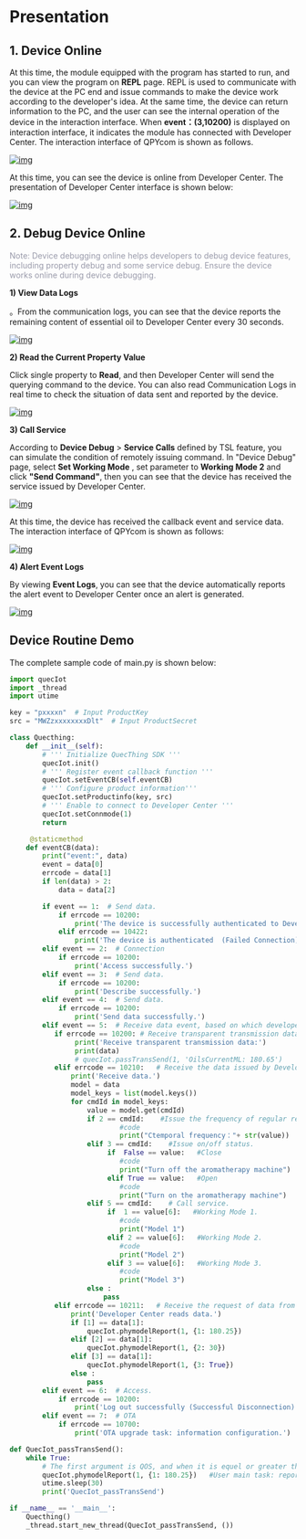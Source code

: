 # Presentation

## **1. Device Online**

At this time, the module equipped with the program has started to run, and you can view the program on __REPL__ page. REPL is used to communicate with the device at the PC end and issue commands to make the device work according to the developer's idea. At the same time, the device can return information to the PC, and the user can see the internal operation of the device in the interaction interface. When __event：(3,10200)__ is displayed on interaction interface, it indicates the module has connected with Developer Center. The interaction interface of QPYcom is shown as follows.

<a data-fancybox title="img" href="/en/deviceDevelop/nb/speediness_cmcc&cucc/resource/QuecPython/Speediness-QuecPython-09.png">![img](/en/deviceDevelop/nb/speediness_cmcc&cucc/resource/QuecPython/Speediness-QuecPython-09.png)</a>


At this time, you can see the device is online from Developer Center. The presentation of Developer Center interface is shown below:


<a data-fancybox title="img" href="/en/deviceDevelop/nb/speediness_cmcc&cucc/resource/QuecPython/Speediness-QuecPython-15.png">![img](/en/deviceDevelop/nb/speediness_cmcc&cucc/resource/QuecPython/Speediness-QuecPython-15.png)</a>

## __2. Debug Device Online__

 <font color=#999AAA >Note: Device debugging online helps developers to debug device features, including property debug and some service debug. Ensure the device works online during device debugging.</font>

__1) View Data Logs__

。From the communication logs, you can see that the device reports the remaining content of essential oil to Developer Center every 30 seconds.

<a data-fancybox title="img" href="/en/deviceDevelop/nb/speediness_cmcc&cucc/resource/QuecPython/Speediness-QuecPython-10.png">![img](/en/deviceDevelop/nb/speediness_cmcc&cucc/resource/QuecPython/Speediness-QuecPython-10.png)</a>


__2) Read the Current Property Value__

Click single property to __Read__, and then Developer Center will send the querying command to the device. You can also read Communication Logs in real time to check the situation of data sent and reported by the device.

<a data-fancybox title="img" href="/en/deviceDevelop/nb/speediness_cmcc&cucc/resource/QuecPython/Speediness-QuecPython-11.png">![img](/en/deviceDevelop/nb/speediness_cmcc&cucc/resource/QuecPython/Speediness-QuecPython-11.png)</a>

__3) Call Service__

According to __Device Debug__ > __Service Calls__ defined by TSL feature, you can simulate the condition of remotely issuing command. In "Device Debug" page, select __Set Working Mode__ , set parameter to __Working Mode 2__ and click __"Send Command"__, then you can see that the device has received the service issued by Developer Center.

<a data-fancybox title="img" href="/en/deviceDevelop/nb/speediness_cmcc&cucc/resource/QuecPython/Speediness-QuecPython-12.png">![img](/en/deviceDevelop/nb/speediness_cmcc&cucc/resource/QuecPython/Speediness-QuecPython-12.png)</a>


At this time, the device has received the callback event and service data. The interaction interface of QPYcom is shown as follows:


<a data-fancybox title="img" href="/en/deviceDevelop/nb/speediness_cmcc&cucc/resource/QuecPython/Speediness-QuecPython-13.png">![img](/en/deviceDevelop/nb/speediness_cmcc&cucc/resource/QuecPython/Speediness-QuecPython-13.png)</a>


__4) Alert Event Logs__

By viewing __Event Logs__, you can see that the device automatically reports the alert event to Developer Center once an alert is generated.

<a data-fancybox title="img" href="/en/deviceDevelop/nb/speediness_cmcc&cucc/resource/QuecPython/Speediness-QuecPython-14.png">![img](/en/deviceDevelop/nb/speediness_cmcc&cucc/resource/QuecPython/Speediness-QuecPython-14.png)</a>

## **Device Routine Demo**

The complete sample code of main.py is shown below:

```py
import quecIot
import _thread
import utime

key = "pxxxxn"  # Input ProductKey
src = "MWZzxxxxxxxxDlt"  # Input ProductSecret

class Quecthing:
    def __init__(self):
        # ''' Initialize QuecThing SDK '''
        quecIot.init()
        # ''' Register event callback function '''
        quecIot.setEventCB(self.eventCB)
        # ''' Configure product information'''
        quecIot.setProductinfo(key, src)
        # ''' Enable to connect to Developer Center '''
        quecIot.setConnmode(1)
        return

     @staticmethod
    def eventCB(data):
        print("event:", data)
        event = data[0]
        errcode = data[1]
        if len(data) > 2:
            data = data[2]

        if event == 1:  # Send data.
            if errcode == 10200:
                print('The device is successfully authenticated to Developer Center.')
            elif errcode == 10422:
                print('The device is authenticated  (Failed Connection).')
        elif event == 2:  # Connection
            if errcode == 10200:
                print('Access successfully.')
        elif event == 3:  # Send data.
            if errcode == 10200:
                print('Describe successfully.')
        elif event == 4:  # Send data.
            if errcode == 10200:
                print('Send data successfully.')
        elif event == 5:  # Receive data event, based on which developers can implement the downlink business logic.
           if errcode == 10200: # Receive transparent transmission data.
                print('Receive transparent transmission data:')
                print(data)
                # quecIot.passTransSend(1, 'OilsCurrentML: 180.65')
           elif errcode == 10210:   # Receive the data issued by Developer Center.
               print('Receive data.')
               model = data
               model_keys = list(model.keys())
               for cmdId in model_keys:
                   value = model.get(cmdId)
                   if 2 == cmdId:    #Issue the frequency of regular reporting.
                           #code
                           print("Ctemporal frequency："+ str(value)) 
                   elif 3 == cmdId:    #Issue on/off status.
                        if  False == value:   #Close
                           #code
                           print("Turn off the aromatherapy machine") 
                        elif True == value:   #Open
                           #code
                           print("Turn on the aromatherapy machine") 
                   elif 5 == cmdId:    # Call service.                     
                        if  1 == value[6]:   #Working Mode 1.
                           #code
                           print("Model 1") 
                        elif 2 == value[6]:   #Working Mode 2.
                           #code
                           print("Model 2") 
                        elif 3 == value[6]:   #Working Mode 3.
                           #code
                           print("Model 3") 
                   else :
                       pass
           elif errcode == 10211:   # Receive the request of data from Developer Center.
               print('Developer Center reads data.')
               if [1] == data[1]:
                   quecIot.phymodelReport(1, {1: 180.25})
               elif [2] == data[1]:
                   quecIot.phymodelReport(1, {2: 30})  
               elif [3] == data[1]:
                   quecIot.phymodelReport(1, {3: True})
               else :
                   pass
        elif event == 6:  # Access.
            if errcode == 10200:
                print('Log out successfully (Successful Disconnection).')
        elif event == 7:  # OTA
            if errcode == 10700:
                print('OTA upgrade task: information configuration.')

def QuecIot_passTransSend():
    while True:
        # The first argument is QOS, and when it is equel or greater than 1, there will be event callback response.
        quecIot.phymodelReport(1, {1: 180.25})   #User main task: reporting the remaining content of essential oil every 30 seconds.
        utime.sleep(30)
        print('QuecIot_passTransSend')

if __name__ == '__main__':
    Quecthing()
    _thread.start_new_thread(QuecIot_passTransSend, ())
```

